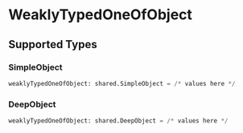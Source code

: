 # WeaklyTypedOneOfObject


## Supported Types

### SimpleObject

```python
weaklyTypedOneOfObject: shared.SimpleObject = /* values here */
```

### DeepObject

```python
weaklyTypedOneOfObject: shared.DeepObject = /* values here */
```

